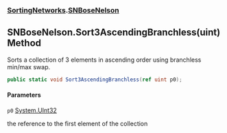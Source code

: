 ### [SortingNetworks](SortingNetworks.md 'SortingNetworks').[SNBoseNelson](SortingNetworks.SNBoseNelson.md 'SortingNetworks.SNBoseNelson')

## SNBoseNelson.Sort3AscendingBranchless(uint) Method

Sorts a collection of 3 elements in ascending order using branchless min/max swap.

```csharp
public static void Sort3AscendingBranchless(ref uint p0);
```
#### Parameters

<a name='SortingNetworks.SNBoseNelson.Sort3AscendingBranchless(uint).p0'></a>

`p0` [System.UInt32](https://docs.microsoft.com/en-us/dotnet/api/System.UInt32 'System.UInt32')

the reference to the first element of the collection